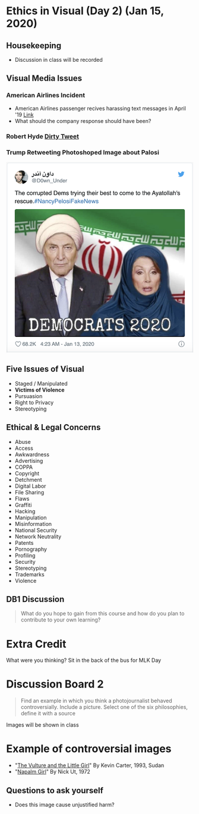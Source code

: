 # Ethics in Visual (Day 2) (Jan 15, 2020)

## Housekeeping
* Discussion in class will be recorded


## Visual Media Issues

### American Airlines Incident

* American Airlines passenger recives harassing text messages in April '19 [Link](https://www.cnn.com/2020/01/14/us/american-airlines-harassment-lawsuit-trnd/index.html)
* What should the company response should have been?

### Robert Hyde [Dirty Tweet](https://www.cnn.com/2020/01/14/us/american-airlines-harassment-lawsuit-trnd/index.html)

### Trump Retweeting Photoshoped Image about Palosi
![Donald Trump Tweet](https://github.com/ATechAdventurer/Ethics-in-Visual-Media/blob/master/assets/Screen%20Shot%202020-01-15%20at%203.13.55%20PM.png)
## Five Issues of Visual

* Staged / Manipulated
* **Victims of Violence** 
* Pursuasion
* Right to Privacy
* Stereotyping

## Ethical & Legal Concerns

* Abuse
* Access
* Awkwardness
* Advertising
* COPPA
* Copyright
* Detchment
* Digital Labor
* File Sharing
* Flaws
* Graffiti
* Hacking
* Manipulation
* Misinformation
* National Security
* Network Neutrality
* Patents
* Pornography
* Profiling
* Security
* Stereotyping
* Trademarks
* Violence

## DB1 Discussion

> What do you hope to gain from this course and how do you plan to contribute to your own learning?

# Extra Credit
What were you thinking?
Sit in the back of the bus for MLK Day

# Discussion Board 2
> Find an example in which you think a photojournalist behaved controversially. Include a picture. Select one of the six philosophies, define it with a source

Images will be shown in class

# Example of controversial images

* "[The Vulture and the Little Girl](https://en.wikipedia.org/wiki/The_vulture_and_the_little_girl)" By Kevin Carter, 1993, Sudan
* "[Napalm Girl](https://en.wikipedia.org/wiki/Phan_Thi_Kim_Phuc)" By Nick Ut, 1972

## Questions to ask yourself

* Does this image cause unjustified harm?
